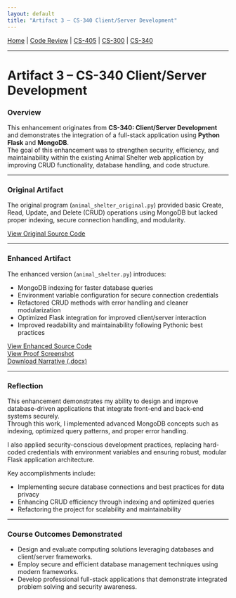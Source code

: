 ```yaml
---
layout: default
title: "Artifact 3 – CS-340 Client/Server Development"
---
```


[Home](index.md) | [Code Review](code-review.md) | [CS-405](artifact1-cs405.md) | [CS-300](artifact2-cs300.md) | [CS-340](artifact3-cs340.md)

---

# Artifact 3 – CS-340 Client/Server Development

### Overview
This enhancement originates from **CS-340: Client/Server Development** and demonstrates the integration of a full-stack application using **Python Flask** and **MongoDB**.  
The goal of this enhancement was to strengthen security, efficiency, and maintainability within the existing Animal Shelter web application by improving CRUD functionality, database handling, and code structure.

---

### Original Artifact
The original program (`animal_shelter_original.py`) provided basic Create, Read, Update, and Delete (CRUD) operations using MongoDB but lacked proper indexing, secure connection handling, and modularity.

[View Original Source Code](./animal_shelter_original.py)

---

### Enhanced Artifact
The enhanced version (`animal_shelter.py`) introduces:
- MongoDB indexing for faster database queries  
- Environment variable configuration for secure connection credentials  
- Refactored CRUD methods with error handling and cleaner modularization  
- Optimized Flask integration for improved client/server interaction  
- Improved readability and maintainability following Pythonic best practices  

[View Enhanced Source Code](./animal_shelter.py)  
[View Proof Screenshot](./KM_Enhancement3_Proof.png)  
[Download Narrative (.docx)](./KM_Milestone4_Enhancement3_Narrative.docx)

---

### Reflection
This enhancement demonstrates my ability to design and improve database-driven applications that integrate front-end and back-end systems securely.  
Through this work, I implemented advanced MongoDB concepts such as indexing, optimized query patterns, and proper error handling.  

I also applied security-conscious development practices, replacing hard-coded credentials with environment variables and ensuring robust, modular Flask application architecture.

Key accomplishments include:
- Implementing secure database connections and best practices for data privacy  
- Enhancing CRUD efficiency through indexing and optimized queries  
- Refactoring the project for scalability and maintainability  

---

### Course Outcomes Demonstrated
- Design and evaluate computing solutions leveraging databases and client/server frameworks.  
- Employ secure and efficient database management techniques using modern frameworks.  
- Develop professional full-stack applications that demonstrate integrated problem solving and security awareness.
